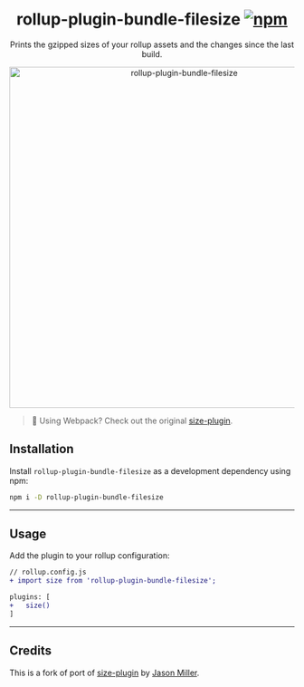 <p align="center">
  <h1 align="center">
    rollup-plugin-bundle-filesize
    <a href="https://www.npmjs.org/package/rollup-plugin-bundle-filesize"><img src="https://img.shields.io/npm/v/rollup-plugin-bundle-filesize.svg?style=flat&v1" alt="npm"></a>
  </h1>
</p>

<p align="center">
  Prints the gzipped sizes of your rollup assets and the changes since the last build.
</p>

<p align="center">
  <img src="https://i.imgur.com/SE1mlK2.png" width="602" alt="rollup-plugin-bundle-filesize">
</p>

> 🙋 Using Webpack? Check out the original [size-plugin](https://github.com/GoogleChromeLabs/size-plugin).

## Installation

Install `rollup-plugin-bundle-filesize` as a development dependency using npm:

```sh
npm i -D rollup-plugin-bundle-filesize
```

---

## Usage

Add the plugin to your rollup configuration:

```diff
// rollup.config.js
+ import size from 'rollup-plugin-bundle-filesize';

plugins: [
+   size()
]
```

---

## Credits

This is a fork of port of [size-plugin](https://github.com/GoogleChromeLabs/size-plugin) by [Jason Miller](https://github.com/developit).
